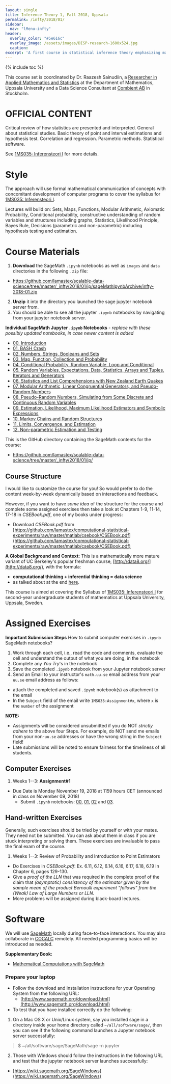 ```yaml
---
layout: single
title: Inference Theory 1, Fall 2018, Uppsala
permalink: /infty/2018/01/
sidebar:
  nav: "lMenu-infty"
header:
  overlay_color: "#5e616c"
  overlay_image: /assets/images/DISP-research-1600x524.jpg
  caption: 
excerpt: 'A first course in statistical inference theory emphasizing mathematics and data processing from scratch.<br /><br /><br />{::nomarkdown}<iframe style="display: inline-block;" src="https://ghbtns.com/github-btn.html?user=lamastex&repo=scalable-data-science&type=star&count=true&size=large" frameborder="0" scrolling="0" width="160px" height="30px"></iframe> <iframe style="display: inline-block;" src="https://ghbtns.com/github-btn.html?user=lamastex&repo=scalable-data-science&type=fork&count=true&size=large" frameborder="0" scrolling="0" width="158px" height="30px"></iframe>{:/nomarkdown}'
---
```

{% include toc %}

This course set is coordinated by Dr. Raazesh Sainudiin, a [Researcher in Applied Mathematics and Statistics](http://math.uu.se/research/raazesh-sainudiin/) at the Department of Mathematics, Uppsala University and a Data Science Consultant at [Combient AB](https://combient.com/) in Stockholm. 

# OFFICIAL CONTENT

Critical review of how statistics are presented and interpreted. General about statistical studies. Basic theory of point and interval estimations and hypothesis test. Correlation and regression. Parametric methods. Statistical software.

See [1MS035: Inferensteori I](http://www.uu.se/en/admissions/freestanding-courses/course-syllabus/?kpid=27407&kKod=1MS035) for more details.

# Style

The approach will use formal mathematical communication of concepts with concomitant development of computer programs to cover the syllabus for [1MS035: Inferensteori I](http://www.uu.se/en/admissions/freestanding-courses/course-syllabus/?kpid=27407&kKod=1MS035).
 
Lectures will build on: Sets, Maps, Functions, Modular Arithmetic, Axiomatic Probability, Conditional probability, constructive understanding of random variables and structures including graphs, Statistics, Likelihood Principle, Bayes Rule, Decisions (parametric and non-parametric) including hypothesis testing and estimation. 

# Course Materials

1. **Download** the SageMath `.ipynb` notebooks as well as `images` and `data` directories in the following `.zip` file:
  - <a href="https://github.com/lamastex/scalable-data-science/tree/master/_infty/2018/01/jp/sageMathIpynbArchive/infty-2018-01.zip">https://github.com/lamastex/scalable-data-science/tree/master/_infty/2018/01/jp/sageMathIpynbArchive/infty-2018-01.zip</a>
2. **Unzip** it into the directory you launched the sage jupyter notebook server from. 
3. You should be able to see all the jupyter `.ipynb` notebooks by navigating from your jupyter notebook server.

**Individual SageMath Jupyter `.ipynb` Notebooks** *- replace with these possibly updated notebooks, in case newer content is added*

- [00. Introduction](jp/00/)
- [01. BASH Crash](jp/01/)
- [02. Numbers, Strings, Booleans and Sets](jp/02/)
- [03. Map, Function, Collection and Probability](jp/03/)
- [04. Conditional Probability, Random Variable, Loop and Conditional](jp/04/)
- [05. Random Variables, Expectations, Data, Statistics, Arrays and Tuples, Iterators and Generators](jp/05/)
- [06. Statistics and List Comprehensions with New Zealand Earth Quakes](jp/06/)
- [07. Modular Arithmetic, Linear Congruential Generators, and Pseudo-Random Numbers](jp/07/)
- [08. Pseudo-Random Numbers, Simulating from Some Discrete and Continuous Random Variables](jp/08/)
- [09. Estimation, Likelihood, Maximum Likelihood Estimators and Symbolic Expressions](jp/09/)
- [10. Markov Chains and Random Structures](jp/10/)
- [11. Limits, Convergence, and Estimation](jp/11/)
- [12. Non-parametric Estimation and Testing](jp/12/)


This is the GitHub directory containing the SageMath contents for the course:

-  <a href="https://github.com/lamastex/scalable-data-science/tree/master/_infty/2018/01/jp/">https://github.com/lamastex/scalable-data-science/tree/master/_infty/2018/01/jp/</a>

## Course Structure

I would like to customize the course for you! So would prefer to do the content week-by-week dynamically based on interactions and feedback. 

However, if you want to have *some idea* of the structure for the course and complete some assigned exercises then take a look at Chapters 1-9, 11-14, 17-18 in *CSEBook.pdf*, one of my books under progress:

- Download *CSEBook.pdf* from [https://github.com/lamastex/computational-statistical-experiments/raw/master/matlab/csebook/CSEBook.pdf](https://github.com/lamastex/computational-statistical-experiments/raw/master/matlab/csebook/CSEBook.pdf)

**A Global Background and Context:** 
This is a mathematically more mature variant of UC Berkeley's popular freshman course, [http://data8.org/](http://data8.org/), with the formula:
   - **computational thinking + inferential thinking  = data science** 
   - as talked about at the end [here](https://www.youtube.com/watch?v=ggq7HiDO0OU).

This course is aimed at covering the Syllabus of [1MS035: Inferensteori I](http://www.uu.se/en/admissions/freestanding-courses/course-syllabus/?kpid=27407&kKod=1MS035) for second-year undergraduate students of mathematics at Uppsala University, Uppsala, Sweden.

# Assigned Exercises

**Important Submission Steps** How to submit computer exercises in `.ipynb` SageMath notebooks?

1. Work through each cell, i.e., read the code and comments, evaluate the cell and understand the output of what you are doing, in the notebook 
2. Complete any *You Try*'s in the notebook
3. Save the completed `.ipynb` notebook from your Jupyter notebook server
4. Send an Email to your instructor's `math.uu.se` email address from your `uu.se` email address as follows:
  - attach the completed and saved `.ipynb` notebook(s) as attachment to the email
  - In the `Subject` field of the email write `1MS035:Assignment#x`, where `x` is the `number` of the assignment

**NOTE:** 
- Assignments will be considered unsubmitted if you do NOT *strictly adhere* to the above four Steps.
For example, do NOT send me emails from your non-`uu.se` addresses or have the wrong string in the `Subject` field!
- Late submissions will be noted to ensure fairness for the timeliness of all students.

## Computer Exercises

1. Weeks 1--3: **Assignment#1**
  - Due Date is Monday November 19, 2018 at 1159 hours CET (announced in class on November 09, 2018)
    - Submit `.ipynb` notebooks: [00](jp/00/), [01](jp/01/), [02](jp/02/) and [03](jp/03/).

## Hand-written Exercises

Generally, such exercises should be tried by yourself or with your mates. They need not be submitted. You can ask about them in class if you are stuck interpreting or solving them. These exercises are invaluable to pass the final exam of the course.

1. Weeks 1--3: Review of Probability and Introduction to Point Estimators
  - Do Exercises in *CSEBook.pdf*: Ex. 6.11, 6.12, 6.14, 6.16, 6.17, 6.18, 6.19  in Chapter 6, pages 129-130. 
  - Give a *proof of the LLN* that was required in the complete proof of the claim that *(asymptotic) consistency of the estimator given by the sample mean of the product Bernoulli experiment "follows" from the (Weak) Law of Large Numbers or LLN*.
  - More problems will be assigned during black-board lectures.

# Software

We will use [SageMath](http://www.sagemath.org/) locally during face-to-face interactions. You may also collaborate in [COCALC](https://cocalc.com/) remotely. All needed programming basics will be introduced as needed.

**Supplementary Book:**  
  * [Mathematical Computations with SageMath](http://lamastex.org/preprints/compSageMathZimmerman120517.pdf)

### Prepare your laptop 

- Follow the download and installation instructions for your Operating System from the following URL:
  - [http://www.sagemath.org/download.html](http://www.sagemath.org/download.html)
- To test that you have installed correctly do the following:

1. On a Mac OS X or Unix/Linux system, say you installed sage in a directory inside your home directory called `~/all/software/sage/`, then you can see if the following command launches a Jupyter notebook server successfully:

> $ ~/all/software/sage/SageMath/sage -n jupyter

2. Those with Windows should follow the instructions in the following URL and test that the jupyter notebook server launches successfully:
  - [https://wiki.sagemath.org/SageWindows](https://wiki.sagemath.org/SageWindows)


